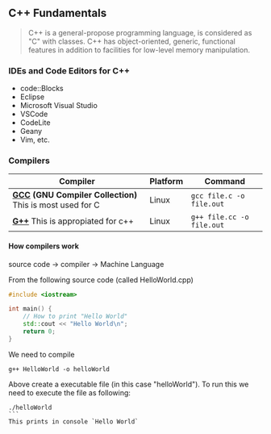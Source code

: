 ## C++ Fundamentals

> C++ is a general-propose programming language, is considered as "C" with classes. C++ has object-oriented, generic, functional features in addition to facilities for low-level memory manipulation.

### IDEs and Code Editors for C++
- code::Blocks
- Eclipse
- Microsoft Visual Studio
- VSCode
- CodeLite
- Geany
- Vim, etc.

### Compilers
|Compiler|Platform|Command|
|--------|--------|-------|
|**[GCC](https://gcc.gnu.org/) (GNU Compiler Collection)** This is most used for C | Linux | `gcc file.c -o file.out` |
|**[G++](https://gcc.gnu.org/)** This is appropiated for c++ | Linux | `g++ file.cc -o file.out` |

#### How compilers work

source code -> compiler -> Machine Language

From the following source code (called HelloWorld.cpp)

```cpp
#include <iostream>

int main() {
    // How to print "Hello World"
    std::cout << "Hello World\n"; 
    return 0;
}
```
We need to compile

```
g++ HelloWorld -o helloWorld
```

Above create a executable file (in this case "helloWorld"). To run this we need to execute the file as following:

````
./helloWorld
```
This prints in console `Hello World`


